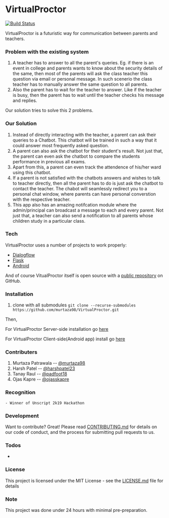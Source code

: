 # VirtualProctor 

[![Build Status](https://travis-ci.org/joemccann/dillinger.svg?branch=master)](https://travis-ci.org/joemccann/dillinger)

VirtualProctor is a futuristic way for communication between parents and teachers.

### Problem with the existing system
  1. A teacher has to answer to all the parent's queries. Eg. if there is an event in college and parents wants to know about the security details of the same, then most of the parents will ask the class teacher this question via email or personal message. In such scenerio the class teacher has to manually answer the same question to all parents.  
  2. Also the parent has to wait for the teacher to answer. Like if the teacher is busy, then the parent has to wait until the teacher checks his message and replies.


Our solution tries to solve this 2 problems.

### Our Solution
1. Instead of directly interacting with the teacher, a parent can ask their queries to a Chatbot. This chatbot will be trained in such a way that it could answer most frequently asked question.
2. A parent can also ask the chatbot for their student's result. Not just that, the parent can even ask the chatbot to compare the students performance in previous all exams.
3. Apart from this, a parent can even track the attendence of his/her ward using this chatbot.
4. If a parent is not satisfied with the chatbots answers and wishes to talk to teacher directly, then all the parent has to do is just ask the chatbot to contact the teacher. The chabot will seamlessly redirect you to a personal chat window, where parents can have personal converstion with the respective teacher.
5. This app also has an amazing notifcation module where the admin/principal can broadcast a message to each and every parent. Not just that, a teacher can also send a notification to all parents whose children study in a particular class.


### Tech

VirtualProctor uses a number of projects to work properly:

* [Dialogflow](https://dialogflow.com/) 
* [Flask](http://flask.pocoo.org/)
* [Android](https://www.android.com/)

And of course VitualProctor itself is open source with a [public repository](https://github.com/murtaza98/VirtualProctor)
 on GitHub.

### Installation

1. clone with all submodules
`git clone --recurse-submodules https://github.com/murtaza98/VirtualProctor.git`

Then,

For VirtualProctor Server-side installation go [here](https://github.com/padfoot18/VirtualProctor_server)

For VirtualProctor Client-side(Android app) install go [here](https://github.com/ojasskapre/VirtualProctor_Android)

### Contributers

1. Murtaza Patrawala -- [@murtaza98](https://github.com/murtaza98)
2. Harsh Patel -- [@harshpatel23](https://github.com/harshpatel23)
3. Tanay Raul -- [@padfoot18](https://github.com/padfoot18)
4. Ojas Kapre -- [@ojasskapre](http://github.com/ojasskapre)


### Recognition
    - Winner of Unscript 2k19 Hackathon

### Development

Want to contribute? Great!
Please read [CONTRIBUTING.md](https://github.com/murtaza98/VirtualProctor/blob/master/CONTRIBUTING.md) for details on our code of conduct, and the process for submitting pull requests to us.

### Todos

 - 

### License
This project is licensed under the MIT License - see the [LICENSE.md](https://github.com/murtaza98/VirtualProctor/blob/master/LICENSE) file for details

### Note 
This project was done under 24 hours with minimal pre-preparation.


